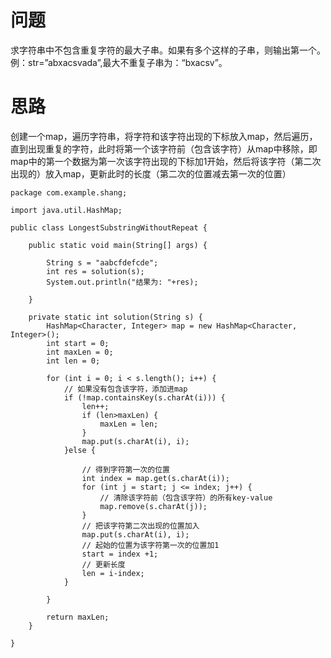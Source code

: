 # 问题
求字符串中不包含重复字符的最大子串。如果有多个这样的子串，则输出第一个。例：str=”abxacsvada”,最大不重复子串为：“bxacsv”。 

# 思路
创建一个map，遍历字符串，将字符和该字符出现的下标放入map，然后遍历，直到出现重复的字符，此时将第一个该字符前（包含该字符）从map中移除，即map中的第一个数据为第一次该字符出现的下标加1开始，然后将该字符（第二次出现的）放入map，更新此时的长度（第二次的位置减去第一次的位置）


	package com.example.shang;
	
	import java.util.HashMap;
	
	public class LongestSubstringWithoutRepeat {
	
		public static void main(String[] args) {
	
			String s = "aabcfdefcde";
			int res = solution(s);
			System.out.println("结果为: "+res);
			
		}
	
		private static int solution(String s) {
			HashMap<Character, Integer> map = new HashMap<Character, Integer>();
			int start = 0;
			int maxLen = 0;
			int len = 0;
			
			for (int i = 0; i < s.length(); i++) {
				// 如果没有包含该字符，添加进map
				if (!map.containsKey(s.charAt(i))) {
					len++;
					if (len>maxLen) {
						maxLen = len;
					}
					map.put(s.charAt(i), i);
				}else {
					
					// 得到字符第一次的位置
					int index = map.get(s.charAt(i));
					for (int j = start; j <= index; j++) {
						// 清除该字符前（包含该字符）的所有key-value
						map.remove(s.charAt(j));
					}
					// 把该字符第二次出现的位置加入
					map.put(s.charAt(i), i);
					// 起始的位置为该字符第一次的位置加1
					start = index +1;
					// 更新长度
					len = i-index;
				}
				
			}
			
			return maxLen;
		}
	
	}

